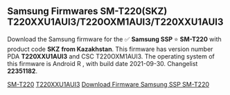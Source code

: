 <h2>Samsung Firmwares SM-T220(SKZ) T220XXU1AUI3/T220OXM1AUI3/T220XXU1AUI3</h2>
Download the Samsung firmware for the ✅ <strong>Samsung SSP </strong> ⭐ <strong>SM-T220</strong> with product code <strong>SKZ</strong> <strong> from Kazakhstan</strong>. This firmware has version number PDA <strong>T220XXU1AUI3</strong> and CSC T220OXM1AUI3. The operating system of this firmware is Android R , with build date 2021-09-30. Changelist <strong>22351182</strong>.


[SM-T220](https://samfirm.shop/samsung/model/SM-T220)
[T220XXU1AUI3](https://samfirm.shop/samsung/pda/T220XXU1AUI3)
[Download Firmware Samsung SSP SM-T220](https://samfirm.shop/samsung/firmware/461987)
